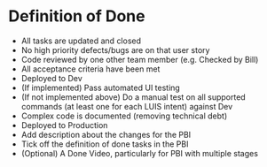 # Definition of Done

- All tasks are updated and closed
- No high priority defects/bugs are on that user story
- Code reviewed by one other team member (e.g. Checked by Bill)
- All acceptance criteria have been met
- Deployed to Dev
- (If implemented) Pass automated UI testing
- (If not implemented above) Do a manual test on all supported commands (at least one for each LUIS intent) against Dev
- Complex code is documented (removing technical debt)
- Deployed to Production
- Add description about the changes for the PBI
- Tick off the definition of done tasks in the PBI
- (Optional) A Done Video, particularly for PBI with multiple stages

